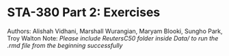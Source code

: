# STA-380 Part 2: Exercises
Authors: Alishah Vidhani, Marshall Wurangian, Maryam Blooki, Sungho Park, Troy Walton
Note: *Please include ReutersC50 folder inside Data/ to run the .rmd file from the beginning successfully*
